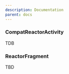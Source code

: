```yaml
---
description: Documentation
parent: docs
---
```


### CompatReactorActivity

TDB

### ReactorFragment

TBD